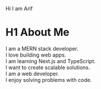 Hi I am Arif

<!-- Banner goes here -->

# H1 About Me

I am a MERN stack developer. <br />
I love building web apps.<br />
I am learning Next.js and TypeScript.<br />
I want to create scalable solutions.<br />
I am a web developer.<br />
I enjoy solving problems with code.<br />
